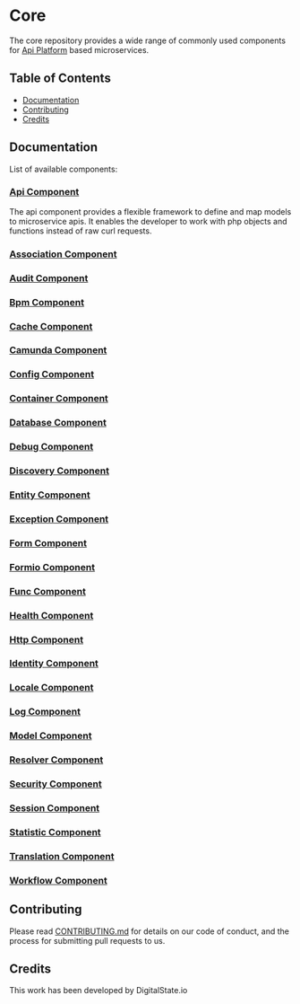 # Core

The core repository provides a wide range of commonly used components for [Api Platform](https://github.com/api-platform/api-platform) based microservices.

## Table of Contents

- [Documentation](#documentation)
- [Contributing](#contributing)
- [Credits](#credits)

## Documentation

List of available components:

### [Api Component](https://github.com/DigitalState/Core/tree/develop/src/Ds/Component/Api)

The api component provides a flexible framework to define and map models to microservice apis. It enables the developer to work with php objects and functions instead of raw curl requests.

### [Association Component](https://github.com/DigitalState/Core/tree/develop/src/Ds/Component/Association)



### [Audit Component](https://github.com/DigitalState/Core/tree/develop/src/Ds/Component/Audit)



### [Bpm Component](https://github.com/DigitalState/Core/tree/develop/src/Ds/Component/Bpm)



### [Cache Component](https://github.com/DigitalState/Core/tree/develop/src/Ds/Component/Cache)



### [Camunda Component](https://github.com/DigitalState/Core/tree/develop/src/Ds/Component/Camunda)



### [Config Component](https://github.com/DigitalState/Core/tree/develop/src/Ds/Component/Config)



### [Container Component](https://github.com/DigitalState/Core/tree/develop/src/Ds/Component/Container)



### [Database Component](https://github.com/DigitalState/Core/tree/develop/src/Ds/Component/Database)



### [Debug Component](https://github.com/DigitalState/Core/tree/develop/src/Ds/Component/Debug)



### [Discovery Component](https://github.com/DigitalState/Core/tree/develop/src/Ds/Component/Discovery)



### [Entity Component](https://github.com/DigitalState/Core/tree/develop/src/Ds/Component/Entity)



### [Exception Component](https://github.com/DigitalState/Core/tree/develop/src/Ds/Component/Exception)



### [Form Component](https://github.com/DigitalState/Core/tree/develop/src/Ds/Component/Form)



### [Formio Component](https://github.com/DigitalState/Core/tree/develop/src/Ds/Component/Formio)



### [Func Component](https://github.com/DigitalState/Core/tree/develop/src/Ds/Component/Func)



### [Health Component](https://github.com/DigitalState/Core/tree/develop/src/Ds/Component/Health)



### [Http Component](https://github.com/DigitalState/Core/tree/develop/src/Ds/Component/Http)



### [Identity Component](https://github.com/DigitalState/Core/tree/develop/src/Ds/Component/Identity)



### [Locale Component](https://github.com/DigitalState/Core/tree/develop/src/Ds/Component/Locale)



### [Log Component](https://github.com/DigitalState/Core/tree/develop/src/Ds/Component/Log)



### [Model Component](https://github.com/DigitalState/Core/tree/develop/src/Ds/Component/Model)



### [Resolver Component](https://github.com/DigitalState/Core/tree/develop/src/Ds/Component/Resolver)



### [Security Component](https://github.com/DigitalState/Core/tree/develop/src/Ds/Component/Security)



### [Session Component](https://github.com/DigitalState/Core/tree/develop/src/Ds/Component/Session)



### [Statistic Component](https://github.com/DigitalState/Core/tree/develop/src/Ds/Component/Statistic)



### [Translation Component](https://github.com/DigitalState/Core/tree/develop/src/Ds/Component/Translation)



### [Workflow Component](https://github.com/DigitalState/Core/tree/develop/src/Ds/Component/Workflow)


## Contributing

Please read [CONTRIBUTING.md](CONTRIBUTING.md) for details on our code of conduct, and the process for submitting pull requests to us.

## Credits

This work has been developed by DigitalState.io